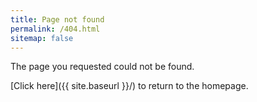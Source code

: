 ```yaml
---
title: Page not found
permalink: /404.html
sitemap: false
---
```


The page you requested could not be found.

[Click here]({{ site.baseurl }}/) to return to the homepage.
